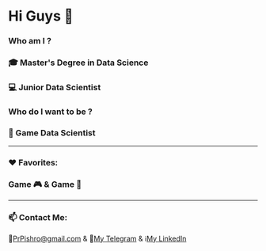 # Hi Guys 👋

### Who am I ?
### :mortar_board: Master's Degree in Data Science

### :computer: Junior Data Scientist

### Who do I want to be ?
### :dart: Game Data Scientist

----
### :heart: Favorites:
### Game :video_game: & Game :game_die:

----
### 📫 Contact Me:
:e-mail:[PrPishro@gmail.com](https://PrPishro@gmail.com) & :large_blue_circle:[My Telegram](https://t.me/ParhamPishro) &
ℹ️[My LinkedIn](https://linkedin.com/in/parham-pishro)
